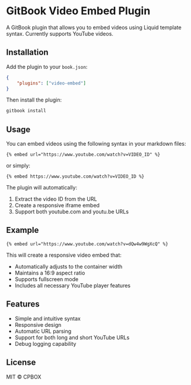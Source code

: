 # GitBook Video Embed Plugin

A GitBook plugin that allows you to embed videos using Liquid template syntax. Currently supports YouTube videos.

## Installation

Add the plugin to your `book.json`:

```json
{
    "plugins": ["video-embed"]
}
```

Then install the plugin:

```bash
gitbook install
```

## Usage

You can embed videos using the following syntax in your markdown files:

```liquid
{% embed url="https://www.youtube.com/watch?v=VIDEO_ID" %}
```

or simply:

```liquid
{% embed https://www.youtube.com/watch?v=VIDEO_ID %}
```

The plugin will automatically:
1. Extract the video ID from the URL
2. Create a responsive iframe embed
3. Support both youtube.com and youtu.be URLs

## Example

```liquid
{% embed url="https://www.youtube.com/watch?v=dQw4w9WgXcQ" %}
```

This will create a responsive video embed that:
- Automatically adjusts to the container width
- Maintains a 16:9 aspect ratio
- Supports fullscreen mode
- Includes all necessary YouTube player features

## Features

- Simple and intuitive syntax
- Responsive design
- Automatic URL parsing
- Support for both long and short YouTube URLs
- Debug logging capability

## License

MIT © CPBOX 
